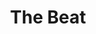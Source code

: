 ---
title: "The Beat"
summary: "The UK-based incarnation of the group The Beat, as led by ."
image: "the-beat.jpg"
apple_music_artist_url: "https://music.apple.com/gb/artist/the-beat/974285668"
wikipedia_url: "none"
---